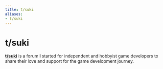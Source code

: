 ```yaml
---
title: t/suki
aliases:
- t/suki
---
```


# t/suki

[**t/suki**](https://forum.tsuki.games/) is a forum I started for independent and hobbyist game developers to share their love and support for the game development journey.
